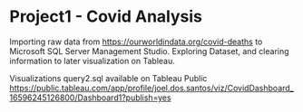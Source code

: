 # Project1 - Covid Analysis
Importing raw data from https://ourworldindata.org/covid-deaths to Microsoft SQL Server Management Studio. Exploring Dataset, and clearing information to later visualization on Tableau.

Visualizations query2.sql available on Tableau Public https://public.tableau.com/app/profile/joel.dos.santos/viz/CovidDashboard_16596245126800/Dashboard1?publish=yes
